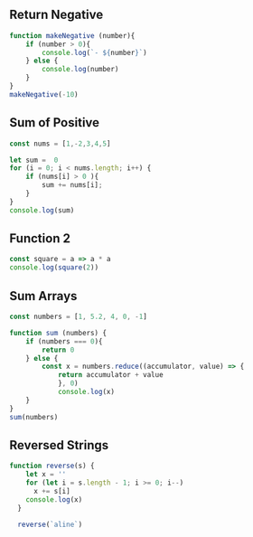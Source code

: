 ## Return Negative

```js
function makeNegative (number){
    if (number > 0){
        console.log(`- ${number}`)
    } else {
        console.log(number)
    }
}
makeNegative(-10)
```

## Sum of Positive

```js
const nums = [1,-2,3,4,5]

let sum =  0
for (i = 0; i < nums.length; i++) {
    if (nums[i] > 0 ){
        sum += nums[i];
    } 
}
console.log(sum)
```

## Function 2

```js
const square = a => a * a
console.log(square(2))
```

## Sum Arrays

```js
const numbers = [1, 5.2, 4, 0, -1]

function sum (numbers) { 
    if (numbers === 0){
        return 0
    } else {
        const x = numbers.reduce((accumulator, value) => {
            return accumulator + value
            }, 0)
            console.log(x)
    } 
}
sum(numbers)
```

## Reversed Strings

```js
function reverse(s) {
    let x = ''
    for (let i = s.length - 1; i >= 0; i--)
      x += s[i]
    console.log(x)
  }

  reverse(`aline`)
```
